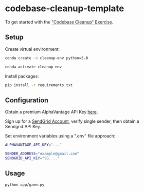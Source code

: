 # codebase-cleanup-template

To get started with the ["Codebase Cleanup" Exercise](https://github.com/prof-rossetti/intro-to-python/blob/main/exercises/codebase-cleanup/README.md).

## Setup

Create virtual environment:

```sh
conda create -n cleanup-env python=3.8
```

```sh
conda activate cleanup-env
```

Install packages:

```sh
pip install -r requirements.txt
```


## Configuration

Obtain a premium AlphaVantage API Key [here]().

Sign up for a [SendGrid Account](https://sendgrid.com/), verify single sender, then obtain a Sendgrid API Key.


Set environment variables using a ".env" file approach:

```sh
ALPHAVANTAGE_API_KEY="..."

SENDER_ADDRESS="example@gmail.com"
SENDGRID_API_KEY="SG...."
```


## Usage

```sh
python app/game.py
```
